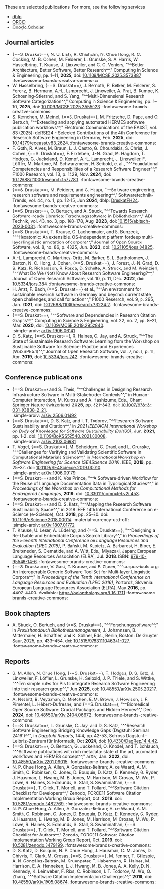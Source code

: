 These are selected publications.
For more, see the following services

- [dblp](https://dblp.org/pid/154/4420.html)
- [ORCiD](https://orcid.org/0000-0003-4925-7248#works)
- [Google Scholar](https://scholar.google.com/citations?user=UIqaMjAAAAAJ)

## Journal articles

- {==S. Druskat==}, N. U. Eisty, R. Chisholm, N. Chue Hong, R. C. Cocking, M. B. Cohen, M. Felderer, L. Grunske, S. A. Harris, W. Hasselbring, T. Krause, J. Linxweiler, and C. C. Venters, "^^Better Architecture, Better Software, Better Research^^," Computing in Science & Engineering, pp. 1–11, **2025**, doi: [10.1109/MCSE.2025.3573887](https://doi.org/10.1109/MCSE.2025.3573887). :fontawesome-brands-creative-commons:
- W. Hasselbring, {==S. Druskat==}, J. Bernoth, P. Betker, M. Felderer, S. Ferenz, B. Hermann, A.-L. Lamprecht, J. Linxweiler, A. Prat, B. Rumpe, K. Schoening-Stierand, and S. Yang, "^^Multi-Dimensional Research Software Categorization^^," Computing in Science & Engineering, pp. 1–10, **2025**, doi: [10.1109/MCSE.2025.3555023](https://doi.org/10.1109/MCSE.2025.3555023). :fontawesome-brands-creative-commons:
- S. Kernchen, M. Meinel, {==S. Druskat==}, M. Fritzsche, D. Pape, and O. Bertuch, "^^Extending and applying automated HERMES software publication workflows^^,"  Electronic Communications of the EASST, vol. 83 (2025): deRSE24 - Selected Contributions of the 4th Conference for Research Software Engineering in Germany, Feb. **2025**, doi: [10.14279/eceasst.v83.2624](https://doi.org/10.14279/eceasst.v83.2624). :fontawesome-brands-creative-commons:
- F. Goth, R. Alves, M. Braun, L. J. Castro, G. Chourdakis, S. Christ, J. Cohen, {==S. Druskat==}, F. Erxleben, J.-N. Grad, M. Hagdorn, T. Hodges, G. Juckeland, D. Kempf, A.-L. Lamprecht, J. Linxweiler, F. Löffler, M. Martone, M. Schwarzmeier, H. Seibold, et al., "^^Foundational Competencies and Responsibilities of a Research Software Engineer^^," F1000 Research, vol. 13, p. 1429, Nov. **2024**, doi: [10.12688/f1000research.157778.1](https://doi.org/10.12688/f1000research.157778.1). :fontawesome-brands-creative-commons:
- {==S. Druskat==}, M. Felderer, and C. Haupt, "^^Software engineering, research software and requirements engineering^^," Softwaretechnik-Trends, vol. 44, no. 1, pp. 12-15, Jun **2024**, dblp: [DruskatFH24](https://fb-swt.gi.de/fileadmin/FB/SWT/Softwaretechnik-Trends/Verzeichnis/Band_44_Heft_1/Softwaretechnik_Trends___Research_Software_Requirements_Engineering_margins.pdf). :fontawesome-brands-creative-commons:
- {==S. Druskat==}, O. Bertuch, and A. Struck, "^^Towards Research Software-ready Libraries: Forschungssoftware in Bibliotheken^^,"  ABI Technik, vol. 43, no. 3, pp. 168–178, Aug. **2023**, doi: [10.1515/abitech-2023-0031](https://doi.org/10.1515/abitech-2023-0031). :fontawesome-brands-creative-commons:
- {==S. Druskat==}, T. Krause, C. Lachenmaier, and B. Bunzeck, "^^Hexatomic: An extensible, OS-independent platform fordeep multi-layer linguistic annotation of corpora^^," Journal of Open Source Software, vol. 8, no. 86, p. 4825, Jun. **2023**, doi: [10.21105/joss.04825](https://doi.org/10.21105/joss.04825). :fontawesome-brands-creative-commons:
- A.-L. Lamprecht, C. Martinez-Ortiz, M. Barker, S. L. Bartholomew, J. Barton, N. C. Hong, J. Cohen, {==S. Druskat==}, J. Forest, J.-N. Grad, D. S. Katz, R. Richardson, R. Rosca, D. Schulte, A. Struck, and M. Weinzierl, "^^What Do We (Not) Know About Research Software Engineering?^^,"  Journal of Open Research Software, vol. 10, p. 11, Dec. **2022**, doi: [10.5334/jors.384](https://doi.org/10.5334/jors.384). :fontawesome-brands-creative-commons:
- H. Anzt, F. Bach, {==S. Druskat==} et al., "^^An environment for sustainable research software in Germany and beyond: current state, open challenges, and call for action^^,"  F1000 Research, vol. 9, p. 295, Jan. **2021**, doi: [10.12688/f1000research.23224.2](https://doi.org/10.12688/f1000research.23224.2). :fontawesome-brands-creative-commons:
- {==S. Druskat==}, "^^Software and Dependencies in Research Citation Graphs^^," Computing in Science & Engineering, vol. 22, no. 2, pp. 8–21, Mar. **2020**, doi: [10.1109/MCSE.2019.2952840](https://doi.org/10.1109/MCSE.2019.2952840).  
:simple-arxiv: [arXiv:1906.06141](https://doi.org/10.48550/arXiv.1906.06141)
- D. S. Katz, {==S. Druskat==}, R. Haines, C. Jay, and A. Struck, "^^The State of Sustainable Research Software: Learning from the Workshop on Sustainable Software for Science: Practice and Experiences (WSSSPE5.1)^^," Journal of Open Research Software, vol. 7, no. 1, p. 11, Apr. **2019**, doi: [10.5334/jors.242](https://doi.org/10.5334/jors.242). :fontawesome-brands-creative-commons:

## Conference publications

- {==S. Druskat==} and S. Theis, "^^Challenges in Designing Research Infrastructure Software in Multi-Stakeholder Contexts^^," in Human-Computer Interaction, M. Kurosu and A. Hashizume, Eds., Cham: Springer Nature Switzerland, **2025**, pp. 321–343. doi: [10.1007/978-3-031-93838-2_21](https://doi.org/10.1007/978-3-031-93838-2_21).  
:simple-arxiv: [arXiv:2506.01492](https://doi.org/10.48550/arXiv.2506.01492)
- {==S. Druskat==}, D. S. Katz, and I. T. Todorov, "^^Research Software Sustainability and Citation^^,"  in *2021 IEEE/ACM International Workshop on Body of Knowledge for Software Sustainability (BoKSS)*, Jun. **2021**, pp. 1–2. doi: [10.1109/BoKSS52540.2021.00008](https://doi.org/10.1109/BoKSS52540.2021.00008).  
:simple-arxiv: [arXiv:2103.06681](https://doi.org/10.48550/arXiv.2103.06681)
- T. Vogel, {==S. Druskat==}, M. Scheidgen, C. Draxl, and L. Grunske, "^^Challenges for Verifying and Validating Scientific Software in Computational Materials Science^^,"  in *International Workshop on Software Engineering for Science (SE4Science 2019)*. IEEE, **2019**, pp. 25–32. doi: [10.1109/SE4Science.2019.00010](https://doi.org/10.1109/SE4Science.2019.00010).  
:simple-arxiv: [arXiv:1906.09179](https://doi.org/10.48550/arXiv.1906.09179)
- {==S. Druskat==} and K. Von Prince, "^^A Software-driven Workflow for the Reuse of Language Documentation Data in Typological Studies^^,"  in *Proceedings of the Workshop on Computational Methods for Endangered Languages*, **2019**. doi: [10.33011/computel.v2i.453](https://doi.org/10.33011/computel.v2i.453). :fontawesome-brands-creative-commons:
- {==S. Druskat==} and D. S. Katz, "^^Mapping the Research Software Sustainability Space^^," in 2018 IEEE 14th International Conference on e-Science (e-Science), Oct. **2018**, pp. 25–30. doi: [10.1109/eScience.2018.00014](https://doi.org/10.1109/eScience.2018.00014). :material-currency-usd-off:  
:simple-arxiv: [arXiv:1807.01772](https://doi.org/10.48550/arXiv.1807.01772)
- T. Krause, U. Leser, A. Lüdeling, and {==S. Druskat==}, "^^Designing a Re-Usable and Embeddable Corpus Search Library^^,"  in *Proceedings of the Eleventh International Conference on Language Resources and Evaluation (LREC 2018)*, P. Bański, M. Kupietz, A. Barbaresi, H. Biber, E. Breiteneder, S. Clematide, and A. Witt, Eds., Miyazaki, Japan: European Language Resources Association (ELRA), Jul. **2018**. ISBN: [979-10-95546-14-6](http://lrec-conf.org/workshops/lrec2018/W17/). :fontawesome-brands-creative-commons:
- {==S. Druskat==}, V. Gast, T. Krause, and F. Zipser, "^^corpus-tools.org: An Interoperable Generic Software Tool Set for Multi-layer Linguistic Corpora^^,"  in *Proceedings of the Tenth International Conference on Language Resources and Evaluation (LREC 2016)*, Portorož, Slovenia: European Language Resources Association (ELRA), May **2016**, pp. 4492–4499. Available: <https://aclanthology.org/L16-1711> :fontawesome-brands-creative-commons:

## Book chapters

- A. Struck, O. Bertuch, and {==S. Druskat==}, "^^Forschungssoftware^^,"  in *Praxishandbuch Bibliotheksmanagement*, J. Johannsen, B. Mittermaier, H. Schäffler, and K. Söllner, Eds., Berlin, Boston: De Gruyter Saur, 2025, pp. 433–454. doi: [10.1515/9783111046341-027](https://doi.org/10.1515/9783111046341-027). :fontawesome-brands-creative-commons:


## Reports

- S. M. Allen, N. Chue Hong, {==S. Druskat==}, T. Hodges, D. S. Katz, J. Linxweiler, F. Löffler, L. Grunske, H. Seibold, J. P. Thiele, and S. Wittke, "^^Ten simple rules for PIs to integrate Research Software Engineering into their research group^^," Jun **2025**, doi: [10.48550/arXiv.2506.20217](https://doi.org/10.48550/arXiv.2506.20217).  :fontawesome-brands-creative-commons:
- A. Nesbitt, B. Veytsman, D. Mietchen, E. M. Brown, J. Howison, J. F. Pimentel, L. Hèbert-Dufresne, and {==S. Druskat==}, "^^Biomedical Open Source Software: Crucial Packages and Hidden Heroes^^,"  Dec **2024**, doi: [10.48550/arXiv.2404.06672](https://doi.org/10.48550/arXiv.2404.06672). :fontawesome-brands-creative-commons:
- {==S. Druskat==}, L. Grunske, C. Jay, and D. S. Katz, "^^Research Software Engineering: Bridging Knowledge Gaps (Dagstuhl Seminar 24161)^^", in *Dagstuhl Reports*, 14:4, pp. 42-53, Schloss Dagstuhl – Leibniz-Zentrum für Informatik, Oct **2024**, doi: [10.4230/DagRep.14.4.42](https://doi.org/10.4230/DagRep.14.4.42).
- {==S. Druskat==}, O. Bertuch, G. Juckeland, O. Knodel, and T. Schlauch, "^^Software publications with rich metadata: state of the art, automated workflows and HERMES concept^^,"  arXiv, Jan. **2022**, doi: [10.48550/arXiv.2201.09015](https://doi.org/10.48550/arXiv.2201.09015). :fontawesome-brands-creative-commons:
- N. P. Chue Hong, A. Allen, A. Gonzalez-Beltran; A. de Waard, A. M. Smith, C. Robinson, C. Jones, D. Bouquin, D. Katz, D. Kennedy, G. Ryder, J. Hausman, L. Hwang, M. B. Jones, M. Harrison, M. Crosas, M. Wu, P. Löwe, R. Haines, S. Edmunds, S. Stall, S. Swaminathan, {==S. Druskat==}, T. Crick, T. Morrell,  and T. Pollard, "^^Software Citation Checklist for Developers^^,"  Zenodo, FORCE11 Software Citation Implementation Working Group Report, Oct. **2019**. doi: [10.5281/zenodo.3482769](https://doi.org/10.5281/zenodo.3482769). :fontawesome-brands-creative-commons:
- N. P. Chue Hong, A. Allen, A. Gonzalez-Beltran; A. de Waard, A. M. Smith, C. Robinson, C. Jones, D. Bouquin, D. Katz, D. Kennedy, G. Ryder, J. Hausman, L. Hwang, M. B. Jones, M. Harrison, M. Crosas, M. Wu, P. Löwe, R. Haines, S. Edmunds, S. Stall, S. Swaminathan, {==S. Druskat==}, T. Crick, T. Morrell,  and T. Pollard, "^^Software Citation Checklist for Authors^^," Zenodo, FORCE11 Software Citation Implementation Working Group Report, Oct. **2019**. doi: [10.5281/zenodo.3479199](https://doi.org/10.5281/zenodo.3479199). :fontawesome-brands-creative-commons:
- D. S. Katz, D. Bouquin, N. P. Chue Hong, J. Hausman, C. M. Jones, D. Chivvis, T. Clark, M. Crosas, {==S. Druskat==}, M. Fenner, T. Gillespie, A. N. González-Beltrán, M. Gruenpeter, T. Habermann, R. Haines, M. Harrison, E. A. Henneken, L. J. Hwang, M. B. Jones, A. A. Kelly, D. N. Kennedy, K. Leinweber, F. Rios, C. Robinson, I. T. Todorov, M. Wu, Q. Zhang, "^^Software Citation Implementation Challenges^^," **2019**, doi: [10.48550/arXiv.1905.08674](https://doi.org/10.48550/arXiv.1905.08674). :fontawesome-brands-creative-commons:
